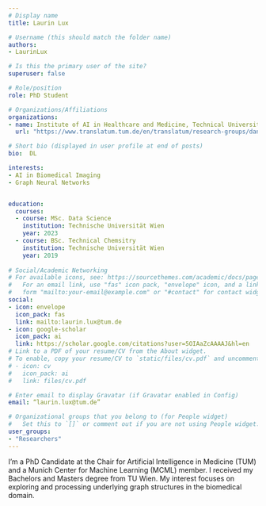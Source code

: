 ```yaml
---
# Display name
title: Laurin Lux

# Username (this should match the folder name)
authors:
- LaurinLux

# Is this the primary user of the site?
superuser: false

# Role/position
role: PhD Student

# Organizations/Affiliations
organizations:
- name: Institute of AI in Healthcare and Medicine, Technical University of Munich
  url: "https://www.translatum.tum.de/en/translatum/research-groups/daniel-rueckert-ai-in-healthcare-and-medicine/"

# Short bio (displayed in user profile at end of posts)
bio:  DL

interests:
- AI in Biomedical Imaging
- Graph Neural Networks


education:
  courses:
  - course: MSc. Data Science
    institution: Technische Universität Wien
    year: 2023
  - course: BSc. Technical Chemsitry
    institution: Technische Universität Wien
    year: 2019
  
# Social/Academic Networking
# For available icons, see: https://sourcethemes.com/academic/docs/page-builder/#icons
#   For an email link, use "fas" icon pack, "envelope" icon, and a link in the
#   form "mailto:your-email@example.com" or "#contact" for contact widget.
social:
- icon: envelope
  icon_pack: fas
  link: mailto:laurin.lux@tum.de
- icon: google-scholar
  icon_pack: ai
  link: https://scholar.google.com/citations?user=5OIAaZcAAAAJ&hl=en
# Link to a PDF of your resume/CV from the About widget.
# To enable, copy your resume/CV to `static/files/cv.pdf` and uncomment the lines below.
# - icon: cv
#   icon_pack: ai
#   link: files/cv.pdf

# Enter email to display Gravatar (if Gravatar enabled in Config)
email: “laurin.lux@tum.de”

# Organizational groups that you belong to (for People widget)
#   Set this to `[]` or comment out if you are not using People widget.
user_groups:
- "Researchers"
---
```


I’m a PhD Candidate at the Chair for Artificial Intelligence in Medicine (TUM) and a Munich Center for Machine Learning (MCML) member. I received my Bachelors and Masters degree from TU Wien. My interest focuses on exploring and processing underlying graph structures in the biomedical domain. 